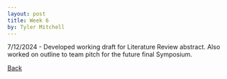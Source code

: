 ```yaml
---
layout: post
title: Week 6
by: Tyler Mitchell
---
```


7/12/2024 - Developed working draft for Literature Review abstract. 
Also worked on outline to team pitch for the future final Symposium. 

[Back](./)
